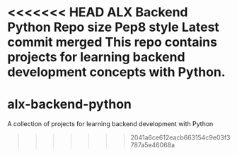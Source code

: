 <<<<<<< HEAD
ALX Backend Python
Repo size Pep8 style Latest commit
 merged
This repo contains projects for learning backend development concepts with Python.
=======
# alx-backend-python
A collection of projects for learning backend development with Python
>>>>>>> 2041a6ce612eacb663154c9e03f3787a5e46068a

